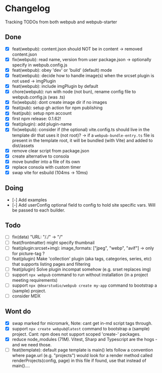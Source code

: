 # Changelog

Tracking TODOs from both webpub and webpub-starter

## Done

- [x] feat(webpub): content.json should NOT be in content
      -> removed content.json
- [x] fix(webpub): read name, version from user package.json
      -> optionally specify in webpub.config.js
- [x] feat(webpub): obey 'dev' or 'build' (default) mode
- [x] feat(webpub): decide how to handle image(s) when the srcset plugin is not used
      -> imgPlugin
- [x] feat(webpub): include imgPlugin by default
- [x] chore(webpub): run with node (not bun), rename config file to webpub.config.js (was .ts)
- [x] fix(webpub): dont create image dir if no images
- [x] feat(pub): setup gh action for npm publishing
- [x] feat(pub): setup npm account
- [x] first npm release: 0.1.62!
- [x] feat(plugin): add plugin-name
- [x] fix(webpub): consider if (the optional) vite.config.ts should live in the template dir that uses it (not root)?
      -> if a `webpub-bundle-entry.ts` file is present in the template root, it will be bundled (with Vite) and added to dist/assets
- [x] remove clear script from package.json
- [x] create alternative to consola
- [x] move bundler into a file of its own
- [x] replace consola with custom timer
- [x] swap vite for esbuild (104ms -> 10ms)

## Doing

- [-] Add examples
- [-] Add userConfig optional field to config to hold site specific vars. Will be passed to each builder.

## Todo

- [ ] fix(data) "URL: "/./" -> "/"
- [ ] feat(frontmatter) might specify thumbnail
- [ ] feat(plugin:srcset+img): image_formats: ["jpeg", "webp", "avif"]
      -> only for picture-tag ?
- [ ] feat(plugin) Make 'collection' plugin (aka tags, categories, series, etc) that supports listing pages and filtering
- [ ] feat(plugin) Solve plugin incompat somehow (e.g. srset replaces img)
- [ ] support `npx webpub` command to run without installation (in a project meeting requirements)
- [ ] support `npx @dearstudio/webpub create my-app` command to bootstrap a (sample) project.
- [ ] consider MDX

## Wont do

- [x] swap marked for micromark, Note: cant get in-md script tags through.
- [x] support `npx create webpub@latest` command to bootstrap a (sample) project. Cant: npm does not support scoped 'create-' packages.
- [x] reduce node_modules (71M). Vitest, Sharp and Typescript are the hogs - and we need those.
- [ ] feat(template): default page template is main()
      lets follow a convention where page.url (e.g. "projects") would look for a render method
      called renderProjects(config, page) in this file
      if found, use that instead of main()....
